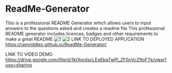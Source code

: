 # ReadMe-Generator

This is a professional README Generator which allows users to input answers to the questions asked and creates a readme file
This professional README generator includes licences, badges and other requirements to make a great README
![1](https://user-images.githubusercontent.com/96890575/153729793-1fe04a69-d419-4f80-ae03-78a16893b960.png)
![2](https://user-images.githubusercontent.com/96890575/153729794-3d6541f5-fb2b-481d-b9b5-5622b7e93a82.png)
LINK TO DEPLOYED APPLICATION
https://ramriddlez.github.io/ReadMe-Generator/

LINK TO VIDEO DEMO
https://drive.google.com/file/d/1ktXprdscLEpEkq7wPl_ZF0xVcZftoFTk/view?usp=sharing

